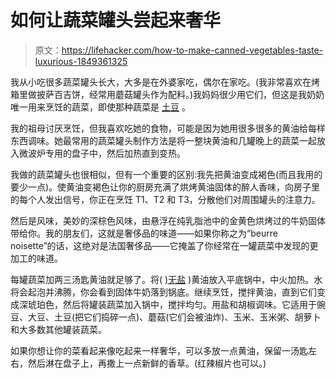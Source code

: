 # 如何让蔬菜罐头尝起来奢华

> 原文：<https://lifehacker.com/how-to-make-canned-vegetables-taste-luxurious-1849361325>

我从小吃很多蔬菜罐头长大，大多是在外婆家吃，偶尔在家吃。(我非常喜欢在烤箱里做披萨百吉饼，经常用蘑菇罐头作为配料。)我妈妈很少用它们，但这是我奶奶唯一用来烹饪的蔬菜，即使那种蔬菜是 [土豆](https://lifehacker.com/canned-potatoes-were-made-for-the-air-fryer-1848821489) 。



我的祖母讨厌烹饪，但我喜欢吃她的食物，可能是因为她用很多很多的黄油给每样东西调味。她最常用的蔬菜罐头制作方法是将一整块黄油和几罐晚上的蔬菜一起放入微波炉专用的盘子中，然后加热直到变热。

我做的蔬菜罐头也很相似，但有一个重要的区别:我先把黄油变成褐色(而且我用的要少一点)。使黄油变褐色让你的厨房充满了烘烤黄油固体的醉人香味，向房子里的每个人发出信号，你正在烹饪 T1、T2 和 T3，分散他们对周围罐头的注意力。

然后是风味，美妙的深棕色风味，由悬浮在纯乳脂池中的金黄色烘烤过的牛奶固体带给你。我的朋友们，这就是奢侈品的味道——如果你称之为“beurre noisette”的话，这绝对是法国奢侈品——它掩盖了你经常在一罐蔬菜中发现的更加工的味道。

每罐蔬菜加两三汤匙黄油就足够了。将( [)无盐](https://lifehacker.com/this-is-the-best-butter-for-browning-1849174807) )黄油放入平底锅中，中火加热。水将会起泡并沸腾，你会看到固体牛奶落到锅底。继续烹饪，搅拌黄油，直到它们变成深琥珀色，然后将罐装蔬菜加入锅中，搅拌均匀。用盐和胡椒调味。它适用于豌豆、大豆、土豆(把它们捣碎一点)、蘑菇(它们会被油炸)、玉米、玉米粥、胡萝卜和大多数其他罐装蔬菜。

如果你想让你的菜看起来像吃起来一样奢华，可以多放一点黄油，保留一汤匙左右，然后淋在盘子上，再撒上一点新鲜的香草。(红辣椒片也可以。)